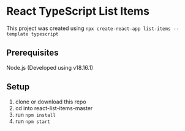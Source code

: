 # React TypeScript List Items

This project was created using `npx create-react-app list-items --template typescript`

## Prerequisites

Node.js (Developed using v18.16.1)

## Setup

1. clone or download this repo
2. cd into react-list-items-master
3. run `npm install`
4. run `npm start`
